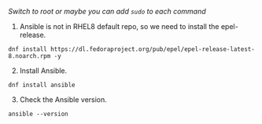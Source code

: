 *Switch to root or maybe you can add `sudo` to each command*
1. Ansible is not in RHEL8 default repo, so we need to install the epel-release.
```
dnf install https://dl.fedoraproject.org/pub/epel/epel-release-latest-8.noarch.rpm -y
```
2. Install Ansible.
```
dnf install ansible
```
3. Check the Ansible version.
```
ansible --version
```
